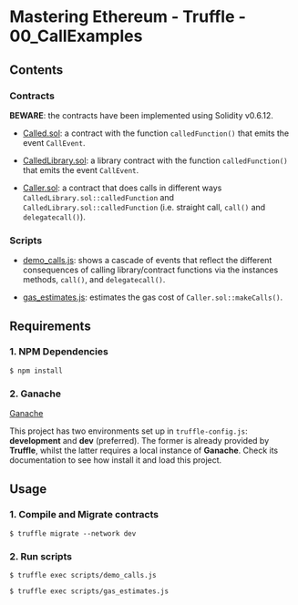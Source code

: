 # Mastering Ethereum - Truffle - 00_CallExamples

## Contents

### Contracts

**BEWARE**: the contracts have been implemented using Solidity v0.6.12.

- [Called.sol](contracts/Called.sol): a contract with the function `calledFunction()` that emits the event `CallEvent`.

- [CalledLibrary.sol](contracts/CalledLibrary.sol): a library contract with the function `calledFunction()` that emits the event `CallEvent`.

- [Caller.sol](contracts/Caller.sol): a contract that does calls in different ways `CalledLibrary.sol::calledFunction` and `CalledLibrary.sol::calledFunction` (i.e. straight call, `call()` and `delegatecall()`).

### Scripts

- [demo_calls.js](scripts/reentrancy_attack/demo_ethersorefaulty.js): shows a cascade of events that reflect the different consequences of calling library/contract functions via the instances methods, `call()`, and `delegatecall()`.

- [gas_estimates.js](scripts/gas_estimates.js): estimates the gas cost of `Caller.sol::makeCalls()`.

## Requirements

### 1. NPM Dependencies

```shell
$ npm install
```

### 2. Ganache

[Ganache](https://www.trufflesuite.com/ganache)

This project has two environments set up in `truffle-config.js`: **development** and **dev** (preferred). The former is already provided by **Truffle**, whilst the latter requires a local instance of **Ganache**. Check its documentation to see how install it and load this project.

## Usage

### 1. Compile and Migrate contracts

```shell
$ truffle migrate --network dev
```

### 2. Run scripts

```shell
$ truffle exec scripts/demo_calls.js
```

```shell
$ truffle exec scripts/gas_estimates.js
```
